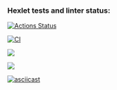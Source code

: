 ### Hexlet tests and linter status:
[![Actions Status](https://github.com/lanakonst/frontend-project-46/workflows/hexlet-check/badge.svg)](https://github.com/lanakonst/frontend-project-46/actions)

[![CI](https://github.com/lanakonst/frontend-project-46/actions/workflows/CI.yml/badge.svg)](https://github.com/lanakonst/frontend-project-46/actions/workflows/CI.yml)

<a href="https://codeclimate.com/github/lanakonst/frontend-project-46/test_coverage"><img src="https://api.codeclimate.com/v1/badges/a2a21b98417a4fe20238/test_coverage" /></a>

<a href="https://codeclimate.com/github/lanakonst/frontend-project-46/maintainability"><img src="https://api.codeclimate.com/v1/badges/a2a21b98417a4fe20238/maintainability" /></a>

[![asciicast](https://asciinema.org/a/SZ3jLldFIGfbnRq522PUcuAEN.svg)](https://asciinema.org/a/SZ3jLldFIGfbnRq522PUcuAEN)
